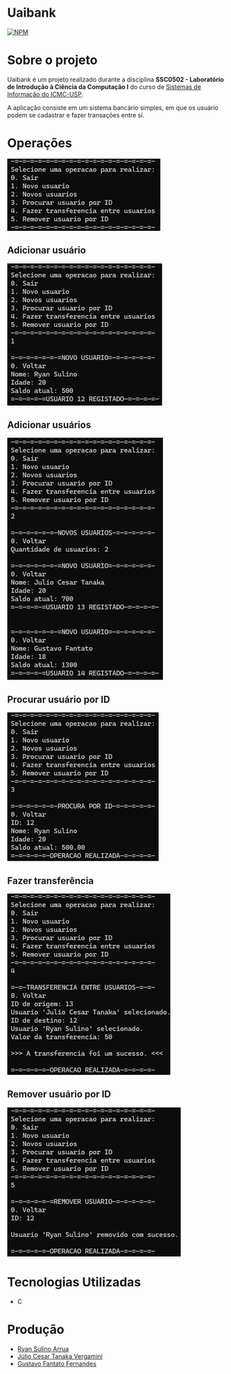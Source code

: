 # Uaibank

[![NPM](https://img.shields.io/npm/l/react)](https://github.com/GustavoFantato/uaibank/blob/main/LICENSE) 

# Sobre o projeto

Uaibank é um projeto realizado durante a disciplina **SSC0502 - Laboratório de Introdução à Ciência da Computação I** do curso de [Sistemas de Informação do ICMC-USP](https://www.icmc.usp.br/graduacao/sistemas-de-informacao-bacharelado "Informações sobre o curso").

A aplicação consiste em um sistema bancário simples, em que os usuário podem se cadastrar e fazer transações entre sí.

# Operações

![Operações](https://github.com/GustavoFantato/uaibank/blob/main/_assets/operations.png)

## Adicionar usuário    

![Adicionar usuário](https://github.com/GustavoFantato/uaibank/blob/main/_assets/add_user.png)

## Adicionar usuários

![Adicionar Usuários](https://github.com/GustavoFantato/uaibank/blob/main/_assets/add_users.png)

## Procurar usuário por ID

![Procurar por ID](https://github.com/GustavoFantato/uaibank/blob/main/_assets/search_id.png)

## Fazer transferência

![Fazer Transações](https://github.com/GustavoFantato/uaibank/blob/main/_assets/transfer_user.png)

## Remover usuário por ID

![Remover por ID](https://github.com/GustavoFantato/uaibank/blob/main/_assets/remove_id.png)

# Tecnologias Utilizadas
- C

# Produção

- [Ryan Sulino Arrua](https://www.linkedin.com/in/ryan-sulino-arrua-47a598359/ "Linkedin")
- [Júlio Cesar Tanaka Vergamini](https://www.linkedin.com/in/j%C3%BAlio-c%C3%A9sar-tanaka-vergamini-16483b300/ "Linkedin")
- [Gustavo Fantato Fernandes](https://www.linkedin.com/in/gustavofantato/ "Linkedin")

